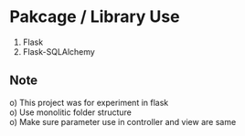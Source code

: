 # Pakcage / Library Use
1. Flask
2. Flask-SQLAlchemy

## Note
o) This project was for experiment in flask\
o) Use monolitic folder structure\
o) Make sure parameter use in controller and view are same